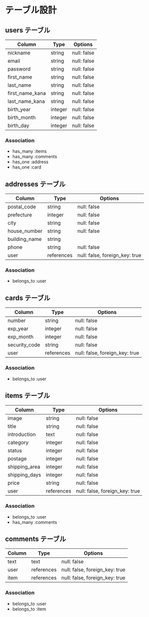 # テーブル設計

## users テーブル
| Column          | Type    | Options     |
| --------------- | ------- | ----------- |
| nickname        | string  | null: false |
| email           | string  | null: false |
| password        | string  | null: false |
| first_name      | string  | null: false |
| last_name       | string  | null: false |
| first_name_kana | string  | null: false |
| last_name_kana  | string  | null: false |
| birth_year      | integer | null: false |
| birth_month     | integer | null: false |
| birth_day       | integer | null: false |

### Association
- has_many :items
- has_many :comments
- has_one :address
- has_one :card


## addresses テーブル
| Column        | Type       | Options                        |
| ------------- | ---------- | ------------------------------ |
| postal_code   | string     | null: false |
| prefecture    | integer    | null: false |
| city          | string     | null: false |
| house_number  | string     | null: false |
| building_name | string     |
| phone         | string     | null: false |
| user          | references | null: false, foreign_key: true |

### Association
- belongs_to :user


## cards テーブル
| Column        | Type       | Options                        |
| ------------- | ---------- | ------------------------------ |
| number        | string     | null: false |
| exp_year      | integer    | null: false |
| exp_month     | integer    | null: false |
| security_code | string     | null: false |
| user          | references | null: false, foreign_key: true |

### Association
- belongs_to :user


## items テーブル
| Column        | Type       | Options                        |
| ------------- | ---------- | ------------------------------ |
| image         | string     | null: false |
| title         | string     | null: false |
| introduction  | text       | null: false |
| category      | integer    | null: false |
| status        | integer    | null: false |
| postage       | integer    | null: false |
| shipping_area | integer    | null: false |
| shipping_days | integer    | null: false |
| price         | string     | null: false |
| user          | references | null: false, foreign_key: true |

### Association
- belongs_to :user
- has_many :comments


## comments テーブル
| Column  | Type       | Options                        
| ------- | ---------- | ------------------------------ 
| text    | text       | null: false |
| user    | references | null: false, foreign_key: true 
| item    | references | null: false, foreign_key: true 

### Association
- belongs_to :user
- belongs_to :item
